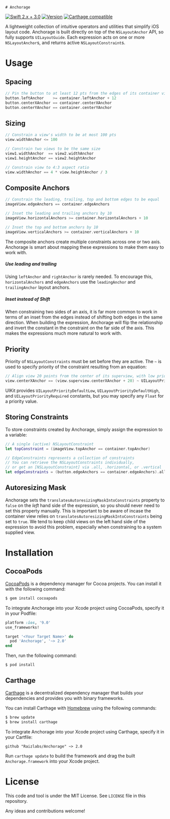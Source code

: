 	# Anchorage

[![Swift 2.x + 3.0](https://img.shields.io/badge/Swift-2.3%20+%203.0-orange.svg?style=flat)](https://swift.org)
[![Version](https://img.shields.io/cocoapods/v/Anchorage.svg?style=flat)](https://cocoadocs.org/docsets/Anchorage)
[![Carthage compatible](https://img.shields.io/badge/Carthage-compatible-4BC51D.svg?style=flat)](https://github.com/Carthage/Carthage)

A lightweight collection of intuitive operators and utilities that simplify iOS layout code. Anchorage is built directly on top of the `NSLayoutAnchor` API, so fully supports `UILayoutGuide`.
Each expression acts on one or more `NSLayoutAnchor`s, and returns active `NSLayoutConstraint`s.

# Usage

## Spacing

```swift
// Pin the button to at least 12 pts from the edges of its container view, and center it
button.leftAnchor    >= container.leftAnchor + 12
button.centerXAnchor == container.centerXAnchor
button.centerYAnchor == container.centerYAnchor
```
## Sizing

```swift
// Constrain a view's width to be at most 100 pts
view.widthAnchor <= 100

// Constrain two views to be the same size
view1.widthAnchor  == view2.widthAnchor
view1.heightAnchor == view2.heightAnchor

// Constrain view to 4:3 aspect ratio
view.widthAnchor == 4 * view.heightAnchor / 3
```

## Composite Anchors

```swift
// Constrain the leading, trailing, top and bottom edges to be equal
imageView.edgeAnchors == container.edgeAnchors

// Inset the leading and trailing anchors by 10
imageView.horizontalAnchors >= container.horizontalAnchors + 10

// Inset the top and bottom anchors by 10
imageView.verticalAnchors >= container.verticalAnchors + 10
```

The composite anchors create multiple constraints across one or two axis. Anchorage is smart about mapping these expressions to make them easy to work with.

##### Use leading and trailing
Using `leftAnchor` and `rightAnchor` is rarely needed. To encourage this, `horizontalAnchors` and `edgeAnchors` use the `leadingAnchor` and `trailingAnchor` layout anchors.

##### Inset instead of Shift
When constraining two sides of an axis, it is far more common to work in terms of an inset from the edges instead of shifting both edges in the same direction. When building the expression, Anchorage will flip the relationship and invert the constant in the constraint on the far side of the axis. This makes the expressions much more natural to work with.


## Priority

Priority of `NSLayoutConstraints` must be set before they are active.
The `~` is used to specify priority of the constraint resulting from an equation:

```swift
// Align view 20 points from the center of its superview, with low priority
view.centerXAnchor == (view.superview.centerXAnchor + 20) ~ UILayoutPriorityDefaultLow
```

UIKit provides `UILayoutPriorityDefaultLow`, `UILayoutPriorityDefaultHigh`, and `UILayoutPriorityRequired` constants,
but you may specify any `Float` for a priority value.

## Storing Constraints

To store constraints created by Anchorage, simply assign the expression to a variable:

```swift
// A single (active) NSLayoutConstraint
let topConstraint = (imageView.topAnchor == container.topAnchor)

// EdgeConstraints represents a collection of constraints
// You can retrieve the NSLayoutConstraints individually,
// or get an [NSLayoutConstraint] via .all, .horizontal, or .vertical
let edgeConstraints = (button.edgeAnchors == container.edgeAnchors).all
```

## Autoresizing Mask

Anchorage sets the `translatesAutoresizingMaskIntoConstraints` property to `false` on the *left* hand side of the expression, so you should never need to set this property manually. This is important to be aware of incase the container view relies on `translatesAutoresizingMaskIntoConstraints` being set to `true`. We tend to keep child views on the left hand side of the expression to avoid this problem, especially when constraining to a system supplied view.

# Installation

## CocoaPods

[CocoaPods](https://cocoapods.org/) is a dependency manager for Cocoa projects.
You can install it with the following command:

```sh
$ gem install cocoapods
```

To integrate Anchorage into your Xcode project using CocoaPods, specify it in
your Podfile:

```ruby
platform :ios, '9.0'
use_frameworks!

target '<Your Target Name>' do
  pod 'Anchorage', '~> 2.0'
end
```
Then, run the following command:

```sh
$ pod install
```

## Carthage

[Carthage](https://github.com/Carthage/Carthage) is a decentralized dependency
manager that builds your dependencies and provides you with binary frameworks.

You can install Carthage with [Homebrew](https://brew.sh/) using the following commands:

```sh
$ brew update
$ brew install carthage
```

To integrate Anchorage into your Xcode project using Carthage, specify it in
your Cartfile:

```
github "Raizlabs/Anchorage" ~> 2.0
```

Run `carthage update` to build the framework and drag the built
`Anchorage.framework` into your Xcode project.

# License

This code and tool is under the MIT License. See `LICENSE` file in this repository.

Any ideas and contributions welcome!
